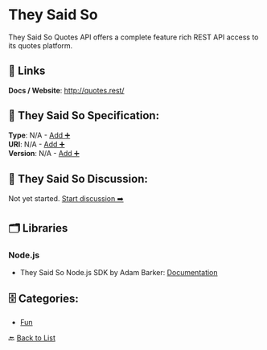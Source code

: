 # They Said So

They Said So Quotes API offers a complete feature rich REST API access to its quotes platform.

##  🔗 Links
**Docs / Website**: http://quotes.rest/

## 🧬 They Said So Specification:
**Type**: N/A - [Add ➕](https://github.com/apis-list/apis-list/edit/main/apis.yaml#L19365)  
**URI**: N/A - [Add ➕](https://github.com/apis-list/apis-list/edit/main/apis.yaml#L19365)  
**Version**: N/A - [Add ➕](https://github.com/apis-list/apis-list/edit/main/apis.yaml#L19365)

## 💬 They Said So Discussion:
Not yet started. [Start discussion ➡️](https://github.com/apis-list/apis-list/discussions/new)

## 🗂️ Libraries
### Node.js
- They Said So Node.js SDK by Adam Barker: [Documentation](https://github.com/q-state/node-theysaidso)


## 🗄️ Categories:
- [Fun](https://github.com/apis-list/apis-list#fun-)

🔙  [Back to List](https://github.com/apis-list/apis-list)
